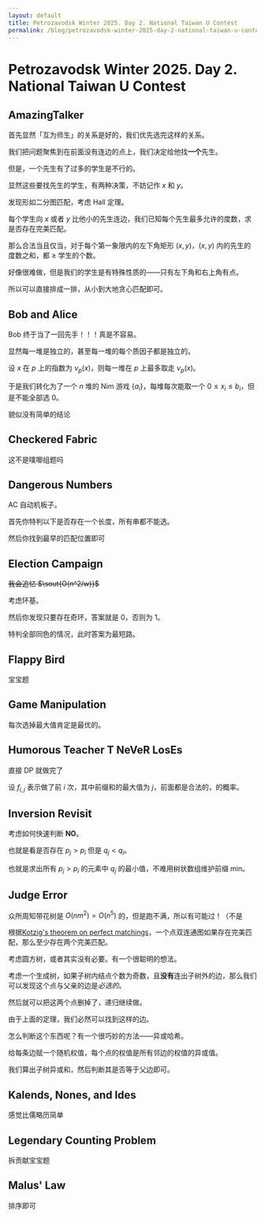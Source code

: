 ```yaml
---
layout: default
title: Petrozavodsk Winter 2025. Day 2. National Taiwan U Contest
permalink: /blog/petrozavodsk-winter-2025-day-2-national-taiwan-u-contest/
---
```


# Petrozavodsk Winter 2025. Day 2. National Taiwan U Contest

## AmazingTalker

首先显然「互为师生」的关系是好的，我们优先选完这样的关系。

我们把问题聚焦到在前面没有连边的点上，我们决定给他找**一个**先生。

但是，一个先生有了过多的学生是不行的。

显然这些要找先生的学生，有两种决策，不妨记作 $x$ 和 $y$。

发现形如二分图匹配，考虑 Hall 定理。

每个学生向 $x$ 或者 $y$ 比他小的先生连边，我们已知每个先生最多允许的度数，求是否存在完美匹配。

那么合法当且仅当，对于每个第一象限内的左下角矩形 $(x,y)$，$(x,y)$ 内的先生的度数之和，都 $\ge$ 学生的个数。

好像很难做，但是我们的学生是有特殊性质的——只有左下角和右上角有点。

所以可以直接排成一排，从小到大地贪心匹配即可。

## Bob and Alice

Bob 终于当了一回先手！！！真是不容易。

显然每一堆是独立的，甚至每一堆的每个质因子都是独立的。

设 $x$ 在 $p$ 上的指数为 $\nu_p(x)$，则每一堆在 $p$ 上最多取走 $\nu_p(x)$。

于是我们转化为了一个 $n$ 堆的 Nim 游戏 $\{a_i\}$，每堆每次能取一个 $0\le x_i\le b_i$，但是不能全部选 $0$。

貌似没有简单的结论



## Checkered Fabric

这不是噗唧组题吗

## Dangerous Numbers

AC 自动机板子。

首先你特判以下是否存在一个长度，所有串都不能选。

然后你找到最早的匹配位置即可

## Election Campaign

~~我会追忆 $\sout{O(n^2/w)}$~~

考虑环基。

然后你发现只要存在奇环，答案就是 $0$，否则为 $1$。

特判全部同色的情况，此时答案为最短路。

## Flappy Bird

宝宝题

## Game Manipulation

每次选掉最大值肯定是最优的。

## Humorous Teacher T NeVeR LosEs

直接 DP 就做完了

设 $f_{i,j}$ 表示做了前 $i$ 次，其中前缀和的最大值为 $j$，前面都是合法的，的概率。

## Inversion Revisit

考虑如何快速判断 **NO**。

也就是看是否存在 $p_j>p_i$ 但是 $q_j<q_i$。

也就是求出所有 $p_j>p_i$ 的元素中 $q_j$ 的最小值，不难用树状数组维护前缀 min。

## Judge Error

众所周知带花树是 $O(nm^2)=O(n^5)$ 的，但是跑不满，所以有可能过！（不是

根据[Kotzig's theorem on perfect matchings](https://arxiv.org/pdf/1402.0949)，一个点双连通图如果存在完美匹配，那么至少存在两个完美匹配。

考虑圆方树，或者其实没有必要。有一个很聪明的想法。

考虑一个生成树，如果子树内结点个数为奇数，且**没有**连出子树外的边，那么我们可以发现这个点与父亲的边是*必选的*。

然后就可以把这两个点删掉了，递归继续做。

由于上面的定理，我们必然可以找到这样的边。

怎么判断这个东西呢？有一个很巧妙的方法——异或哈希。

给每条边赋一个随机权值，每个点的权值是所有邻边的权值的异或值。

我们算出子树异或和，然后判断其是否等于父边即可。

## Kalends, Nones, and Ides

感觉比儒略历简单

## Legendary Counting Problem

拆贡献宝宝题

## Malus' Law

排序即可